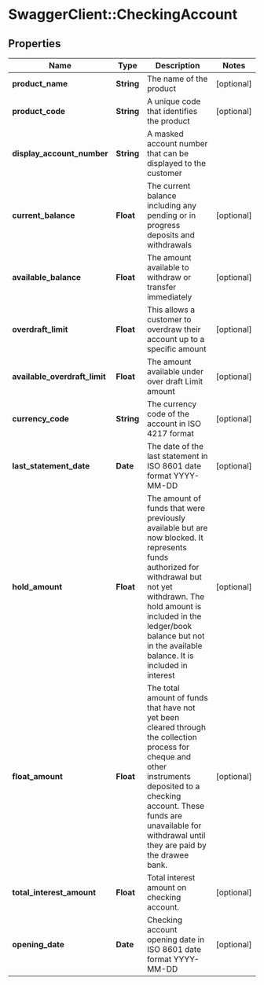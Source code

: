 # SwaggerClient::CheckingAccount

## Properties
Name | Type | Description | Notes
------------ | ------------- | ------------- | -------------
**product_name** | **String** | The name of the product | [optional] 
**product_code** | **String** | A unique code that identifies the product | [optional] 
**display_account_number** | **String** | A masked account number that can be displayed to the customer | 
**current_balance** | **Float** | The current balance including any pending or in progress deposits and withdrawals | [optional] 
**available_balance** | **Float** | The amount available  to withdraw or transfer immediately | [optional] 
**overdraft_limit** | **Float** | This allows a customer to overdraw their account up to a specific amount | [optional] 
**available_overdraft_limit** | **Float** | The amount available under over draft Limit amount | [optional] 
**currency_code** | **String** | The currency code of the account in ISO 4217 format | [optional] 
**last_statement_date** | **Date** | The date of the last statement in ISO 8601 date format YYYY-MM-DD | [optional] 
**hold_amount** | **Float** | The amount of funds that were previously available but are now blocked. It represents funds authorized for withdrawal but not yet withdrawn. The hold amount is included in the ledger/book balance but not in the available balance. It is included in interest | [optional] 
**float_amount** | **Float** | The total amount of funds that have not yet been cleared through the collection process for cheque and other instruments deposited to a checking account. These funds are unavailable for withdrawal until they are paid by the drawee bank. | [optional] 
**total_interest_amount** | **Float** | Total interest amount on checking account. | [optional] 
**opening_date** | **Date** | Checking account opening date in ISO 8601 date format YYYY-MM-DD | [optional] 

